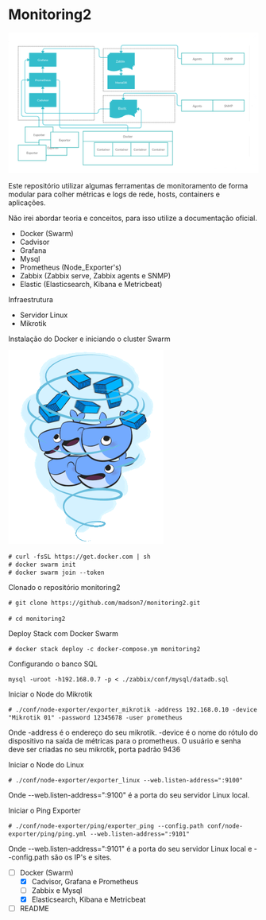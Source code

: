 # Monitoring2
 
![](img/schema.png)

Este repositório utilizar algumas ferramentas de monitoramento de forma modular para colher métricas e logs de rede, hosts, containers e aplicações.
 
Não irei abordar teoria e conceitos, para isso utilize a documentação oficial.

- Docker (Swarm)
- Cadvisor
- Grafana
- Mysql
- Prometheus (Node_Exporter's)
- Zabbix (Zabbix serve, Zabbix agents e SNMP)
- Elastic (Elasticsearch, Kibana e Metricbeat)
 
Infraestrutura

- Servidor Linux
- Mikrotik

Instalação do Docker e iniciando o cluster Swarm

![](img/swarm.gif)

```
# curl -fsSL https://get.docker.com | sh
# docker swarm init
# docker swarm join --token
```
 
Clonado o repositório monitoring2
```
# git clone https://github.com/madson7/monitoring2.git
 
# cd monitoring2
```

Deploy Stack com Docker Swarm
```
# docker stack deploy -c docker-compose.ym monitoring2
```

Configurando o banco SQL
```
mysql -uroot -h192.168.0.7 -p < ./zabbix/conf/mysql/datadb.sql
```
 
Iniciar o Node do Mikrotik
```
# ./conf/node-exporter/exporter_mikrotik -address 192.168.0.10 -device "Mikrotik 01" -password 12345678 -user prometheus
```
Onde -address é o endereço do seu mikrotik. -device é o nome do rótulo do dispositivo na saída de métricas para o prometheus. O usuário e senha deve ser criadas no seu mikrotik, porta padrão 9436
 
Iniciar o Node do Linux
```
# ./conf/node-exporter/exporter_linux --web.listen-address=":9100"
```
Onde --web.listen-address=":9100" é a porta do seu servidor Linux local.
 
Iniciar o Ping Exporter
```
# ./conf/node-exporter/ping/exporter_ping --config.path conf/node-exporter/ping/ping.yml --web.listen-address=":9101"
```
Onde --web.listen-address=":9101" é a porta do seu servidor Linux local e --config.path são os IP's e sites.

- [ ] Docker (Swarm)
    - [x] Cadvisor, Grafana e Prometheus
    - [ ] Zabbix e Mysql
    - [x] Elasticsearch, Kibana e Metricbeat
- [ ] README
